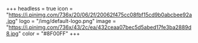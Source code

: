 +++
headless = true
icon = "https://i.pinimg.com/736x/20/06/2f/20062f475cc08fbf15cd9b0abcbee92a.jpg"
logo = "/img/default-logo.png"
image = "https://i.pinimg.com/736x/43/2c/ea/432ceaa07bec5d5abed17fe3ba2889d8.jpg"
color = "#8F00FF"
+++
